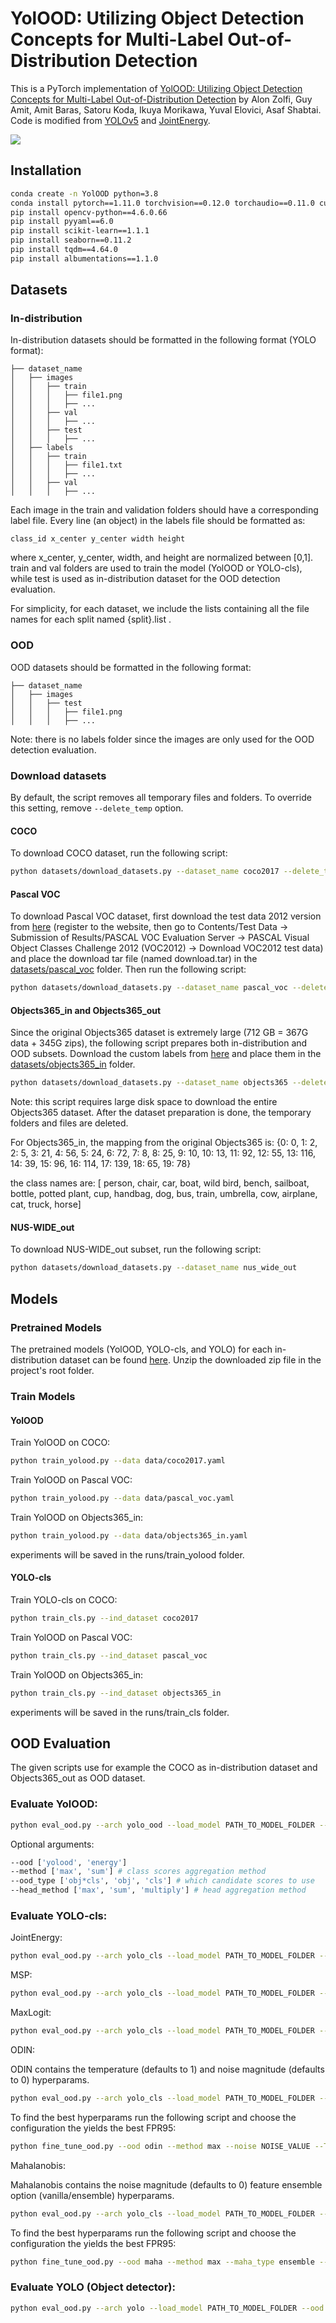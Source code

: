 # YolOOD: Utilizing Object Detection Concepts for Multi-Label Out-of-Distribution Detection

This is a PyTorch implementation of [YolOOD: Utilizing Object Detection Concepts for Multi-Label Out-of-Distribution Detection](https://arxiv.org/pdf/2212.02081) by Alon Zolfi, Guy Amit, Amit Baras, Satoru Koda, Ikuya Morikawa, Yuval Elovici, Asaf Shabtai. Code is modified from [YOLOv5](https://github.com/ultralytics/yolov5) and [JointEnergy](https://github.com/deeplearning-wisc/multi-label-ood).

![](figs/overview.png)

## Installation
```bash
conda create -n YolOOD python=3.8
conda install pytorch==1.11.0 torchvision==0.12.0 torchaudio==0.11.0 cudatoolkit=11.3 -c pytorch
pip install opencv-python==4.6.0.66
pip install pyyaml==6.0
pip install scikit-learn==1.1.1
pip install seaborn==0.11.2
pip install tqdm==4.64.0
pip install albumentations==1.1.0
```

## Datasets
### In-distribution
In-distribution datasets should be formatted in the following format (YOLO format):
```
├── dataset_name
│   ├── images
│   │   ├── train
│   │   │   ├── file1.png
│   │   │   ├── ...
│   │   ├── val
│   │   │   ├── ...
│   │   ├── test
│   │   │   ├── ...
│   ├── labels
│   │   ├── train
│   │   │   ├── file1.txt
│   │   │   ├── ...
│   │   ├── val
│   │   │   ├── ...
```
Each image in the train and validation folders should have a corresponding label file. Every line (an object) in the labels file should be formatted as:

```class_id x_center y_center width height```

where x_center, y_center, width, and height are normalized between [0,1].
train and val folders are used to train the model (YolOOD or YOLO-cls), while test is used as in-distribution dataset for the OOD detection evaluation.

For simplicity, for each dataset, we include the lists containing all the file names for each split named {split}.list .

### OOD
OOD datasets should be formatted in the following format:
```
├── dataset_name
│   ├── images
│   │   ├── test
│   │   │   ├── file1.png
│   │   │   ├── ...
```
Note: there is no labels folder since the images are only used for the OOD detection evaluation.

### Download datasets

By default, the script removes all temporary files and folders. To override this setting, remove ```--delete_temp``` option.

#### COCO 

To download COCO dataset, run the following script:

```bash
python datasets/download_datasets.py --dataset_name coco2017 --delete_temp
```

#### Pascal VOC

To download Pascal VOC dataset, first download the test data 2012 version from [here](http://host.robots.ox.ac.uk/pascal/VOC/voc2012/) (register to the website, then go to Contents/Test Data -> Submission of Results/PASCAL VOC Evaluation Server -> PASCAL Visual Object Classes Challenge 2012 (VOC2012) -> Download VOC2012 test data) and place the download tar file (named download.tar) in the [datasets/pascal_voc](datasets/pascal_voc) folder.
Then run the following script:

```bash
python datasets/download_datasets.py --dataset_name pascal_voc --delete_temp
```

#### Objects365_in and Objects365_out
Since the original Objects365 dataset is extremely large (712 GB = 367G data + 345G zips), the following script prepares both in-distribution and OOD subsets.
Download the custom labels from [here](https://drive.google.com/file/d/1LXdLqAYGR7G83nskc96AXpOfyKy2tQLN/view?usp=drive_link) and place them in the [datasets/objects365_in](datasets/objects365_in) folder.
```bash
python datasets/download_datasets.py --dataset_name objects365 --delete_temp
```
Note: this script requires large disk space to download the entire Objects365 dataset.
After the dataset preparation is done, the temporary folders and files are deleted.

For Objects365_in, the mapping from the original Objects365 is:
{0: 0, 1: 2, 2: 5, 3: 21, 4: 56, 5: 24, 6: 72, 7: 8, 8: 25, 9: 10, 10: 13, 11: 92, 12: 55, 13: 116, 14: 39, 15: 96, 16: 114, 17: 139, 18: 65, 19: 78}

the class names are: [ person, chair, car, boat, wild bird, bench, sailboat, bottle, potted plant, cup,
         handbag, dog, bus, train, umbrella, cow, airplane, cat, truck, horse]
#### NUS-WIDE_out

To download NUS-WIDE_out subset, run the following script:

```bash
python datasets/download_datasets.py --dataset_name nus_wide_out
```

## Models

### Pretrained Models

The pretrained models (YolOOD, YOLO-cls, and YOLO) for each in-distribution dataset can be found [here](https://drive.google.com/file/d/1OtpkZzjFjSTxpS4qTuZwM25j8x66zZek/view?usp=drive_link).
Unzip the downloaded zip file in the project's root folder.

### Train Models

#### YolOOD

Train YolOOD on COCO:
```bash
python train_yolood.py --data data/coco2017.yaml
```
Train YolOOD on Pascal VOC:
```bash
python train_yolood.py --data data/pascal_voc.yaml
```
Train YolOOD on Objects365_in:
```bash
python train_yolood.py --data data/objects365_in.yaml
```

experiments will be saved in the runs/train_yolood folder.

#### YOLO-cls
Train YOLO-cls on COCO:
```bash
python train_cls.py --ind_dataset coco2017
```
Train YolOOD on Pascal VOC:
```bash
python train_cls.py --ind_dataset pascal_voc
```
Train YolOOD on Objects365_in:
```bash
python train_cls.py --ind_dataset objects365_in
```

experiments will be saved in the runs/train_cls folder.

## OOD Evaluation
The given scripts use for example the COCO as in-distribution dataset and Objects365_out as OOD dataset.

### Evaluate YolOOD:
```bash
python eval_ood.py --arch yolo_ood --load_model PATH_TO_MODEL_FOLDER --ood yolood --method max --ood_type obj*cls --head_method sum --ind_dataset coco2017 --ood_dataset objects365_out  
```
Optional arguments:
```bash
--ood ['yolood', 'energy'] 
--method ['max', 'sum'] # class scores aggregation method
--ood_type ['obj*cls', 'obj', 'cls'] # which candidate scores to use
--head_method ['max', 'sum', 'multiply'] # head aggregation method
```

### Evaluate YOLO-cls:

JointEnergy:
```bash
python eval_ood.py --arch yolo_cls --load_model PATH_TO_MODEL_FOLDER --ood energy --method sum --ind_dataset coco2017 --ood_dataset objects365_out
```

MSP:
```bash
python eval_ood.py --arch yolo_cls --load_model PATH_TO_MODEL_FOLDER --ood msp --method max --ind_dataset coco2017 --ood_dataset objects365_out
```

MaxLogit:
```bash
python eval_ood.py --arch yolo_cls --load_model PATH_TO_MODEL_FOLDER --ood logit --method max --ind_dataset coco2017 --ood_dataset objects365_out
```

ODIN:

ODIN contains the temperature (defaults to 1) and noise magnitude (defaults to 0) hyperparams.
```bash
python eval_ood.py --arch yolo_cls --load_model PATH_TO_MODEL_FOLDER --ood odin --method max --T 1 --noise 0 --ind_dataset coco2017 --ood_dataset objects365_out
```

To find the best hyperparams run the following script and choose the configuration the yields the best FPR95:
```bash
python fine_tune_ood.py --ood odin --method max --noise NOISE_VALUE --T TEMPERATURE_VALUE --ind_dataset coco2017 --load_model PATH_TO_MODEL_FOLDER
```

Mahalanobis:

Mahalanobis contains the noise magnitude (defaults to 0) feature ensemble option (vanilla/ensemble) hyperparams.
```bash
python eval_ood.py --arch yolo_cls --load_model PATH_TO_MODEL_FOLDER --ood odin --method max --noise 0 --maha_type ensemble --ind_dataset coco2017 --ood_dataset objects365_out
```

To find the best hyperparams run the following script and choose the configuration the yields the best FPR95:
```bash
python fine_tune_ood.py --ood maha --method max --maha_type ensemble --noise NOISE_VALUE --ind_dataset coco2017 --load_model PATH_TO_MODEL_FOLDER
```

### Evaluate YOLO (Object detector):
```bash
python eval_ood.py --arch yolo --load_model PATH_TO_MODEL_FOLDER --ood yolo --method max --ood_type obj*cls --head_method max --ind_dataset coco2017 --ood_dataset objects365_out
```
